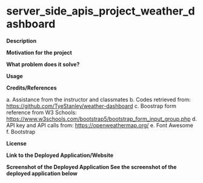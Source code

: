 # server_side_apis_project_weather_dashboard

**Description**

**Motivation for the project**

**What problem does it solve?**

**Usage**

**Credits/References**

a. Assistance from the instructor and classmates
b. Codes retrieved from: https://github.com/TyeStanley/weather-dashboard
c. Boostrap form reference from W3 Schools: https://www.w3schools.com/bootstrap5/bootstrap_form_input_group.php
d. API key and API calls from: https://openweathermap.org/
e. Font Awesome
f. Bootstrap

**License**

**Link to the Deployed Application/Website**

**Screenshot of the Deployed Application See the screenshot of the deployed application below**
